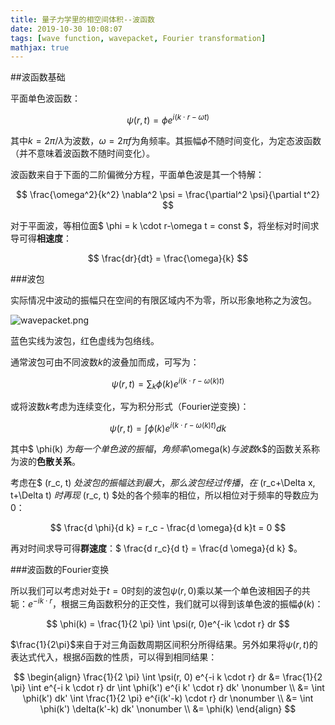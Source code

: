 ```yaml
---
title: 量子力学里的相空间体积--波函数
date: 2019-10-30 10:08:07
tags: [wave function, wavepacket, Fourier transformation]
mathjax: true
---
```


##波函数基础

平面单色波函数：

$$ \psi(r,t) = \phi e^{i(k \cdot r-\omega t)} $$

其中$k=2\pi/\lambda$为波数，$\omega=2\pi f$为角频率。其振幅$\phi$不随时间变化，为定态波函数（并不意味着波函数不随时间变化）。

波函数来自于下面的二阶偏微分方程，平面单色波是其一个特解：

$$ \frac{\omega^2}{k^2} \nabla^2 \psi = \frac{\partial^2 \psi}{\partial t^2} $$

对于平面波，等相位面$ \phi = k \cdot r-\omega t = const $，将坐标对时间求导可得**相速度**：

$$ \frac{dr}{dt} = \frac{\omega}{k} $$

###波包

实际情况中波动的振幅只在空间的有限区域内不为零，所以形象地称之为波包。

![wavepacket.png](https://i.loli.net/2019/11/03/Xu8MKqIgdv3o1G5.png)

蓝色实线为波包，红色虚线为包络线。

通常波包可由不同波数$k$的波叠加而成，可写为：

$$ \psi(r, t) = \sum_k \phi(k) e^{i(k \cdot r-\omega(k)t)} $$

或将波数$k$考虑为连续变化，写为积分形式（Fourier逆变换)：

$$ \psi(r, t) = \int \phi(k)e^{i(k \cdot r - \omega(k)t)} dk $$

其中$ \phi(k) $为每一个单色波的振幅，角频率$\omega(k)$与波数$k$的函数关系称为波的**色散关系**。

考虑在$ (r_c, t) $处波包的振幅达到最大，那么波包经过传播，在$ (r_c+\Delta x, t+\Delta t) $时再现$ (r_c, t) $处的各个频率的相位，所以相位对于频率的导数应为0：

$$ \frac{d \phi}{d k} = r_c - \frac{d \omega}{d k}t = 0 $$

再对时间求导可得**群速度**：$ \frac{d r_c}{d t} = \frac{d \omega}{d k} $。


###波函数的Fourier变换

所以我们可以考虑对处于$t=0$时刻的波包$\psi(r, 0)$乘以某一个单色波相因子的共轭：$e^{-ik \cdot r}$，根据三角函数积分的正交性，我们就可以得到该单色波的振幅$\phi(k)$：

$$ \phi(k) = \frac{1}{2 \pi} \int \psi(r, 0)e^{-ik \cdot r} dr $$

$\frac{1}{2\pi}$来自于对三角函数周期区间积分所得结果。另外如果将$\psi(r, t)$的表达式代入，根据$\delta$函数的性质，可以得到相同结果：

$$
\begin{align}
\frac{1}{2 \pi} \int \psi(r, 0) e^{-i k \cdot r} dr &= \frac{1}{2 \pi} \int e^{-i k \cdot r} dr \int \phi(k') e^{i k' \cdot r} dk' \nonumber \\
&= \int \phi(k') dk' \int \frac{1}{2 \pi} e^{i(k'-k) \cdot r} dr \nonumber \\
&= \int \phi(k') \delta(k'-k) dk' \nonumber \\
&= \phi(k)
\end{align}
$$
